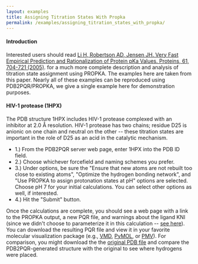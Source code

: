 ```yaml
---
layout: examples
title: Assigning Titration States With Propka
permalink: /examples/assigning_titration_states_with_propka/
---
```



<style>.section-nav {display:none;}</style>



#### Introduction

<p>Interested users should read <a target="_blank" href="http://onlinelibrary.wiley.com/doi/10.1002/prot.20660/abstract">Li H, Robertson AD, Jensen JH. Very Fast Empirical Prediction and Rationalization of Protein pKa Values. Proteins, 61, 704-721 (2005)</a>. for a much more complete description and analysis of titration state assignment using PROPKA. The examples here are taken from this paper. Nearly all of these examples can be reproduced using PDB2PQR/PROPKA, we give a single example here for demonstration purposes.</p>

#### HIV-1 protease (1HPX)

The PDB structure 1HPX includes HIV-1 protease complexed with an inhibitor at 2.0 Å resolution. HIV-1 protease has two chains; residue D25 is anionic on one chain and neutral on the other -- these titration states are important in the role of D25 as an acid in the catalytic mechanism.

- 1.) From the PDB2PQR server web page, enter 1HPX into the PDB ID field.
- 2.) Choose whichever forcefield and naming schemes you prefer.
- 3.) Under options, be sure the "Ensure that new atoms are not rebuilt too close to existing atoms", "Optimize the hydrogen bonding network", and "Use PROPKA to assign protonation states at pH" options are selected. Choose pH 7 for your initial calculations. You can select other options as well, if interested.
- 4.) Hit the "Submit" button.

<p>Once the calculations are complete, you should see a web page with a link to the PROPKA output, a new PQR file, and warnings about the ligand KNI (since we didn't choose to parameterize it in this calculation -- <a href="http://pdb2pqr.sourceforge.net/examples/#hiv1lig">see here</a>). You can download the resulting PQR file and view it in your favorite molecular visualization package (e.g., <a href="http://www.ks.uiuc.edu/Research/vmd/%22" target="_blank">VMD</a>, <a target="_blank" href="http://www.pymol.org/">PyMOL</a>, or <a target="_blank" href="http://www.scripps.edu/sanner/python/pmv/index.html">PMV</a>). For comparison, you might download the the <a href="http://www.pdb.org/pdb/explore.do?structureId=1HPX" target="_blank">original PDB file</a> and compare the PDB2PQR-generated structure with the original to see where hydrogens were placed.</p>
